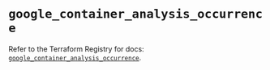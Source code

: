 # `google_container_analysis_occurrence`

Refer to the Terraform Registry for docs: [`google_container_analysis_occurrence`](https://registry.terraform.io/providers/hashicorp/google/6.7.0/docs/resources/container_analysis_occurrence).
